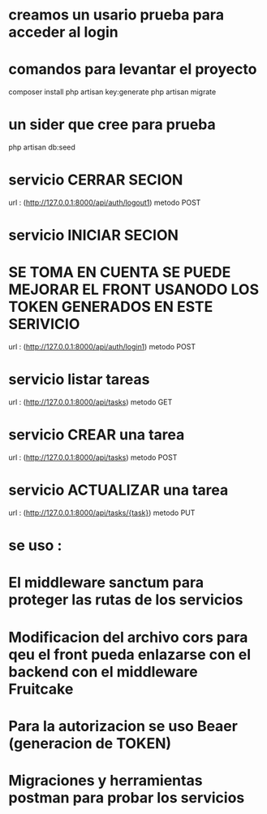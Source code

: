  # creamos un usario prueba para acceder al login 
 # comandos para levantar el proyecto
 composer install
 php artisan key:generate
 php artisan migrate
 # un sider que cree para prueba 
 php artisan db:seed  
 



# servicio CERRAR SECION
  url : (http://127.0.0.1:8000/api/auth/logout1) metodo POST
  # servicio INICIAR SECION
  # SE TOMA EN CUENTA SE PUEDE MEJORAR EL FRONT USANODO LOS TOKEN GENERADOS EN ESTE SERIVICIO 
  url : (http://127.0.0.1:8000/api/auth/login1) metodo POST

 # servicio listar tareas 
  url : (http://127.0.0.1:8000/api/tasks) metodo GET

# servicio CREAR una tarea 
  url : (http://127.0.0.1:8000/api/tasks) metodo POST
# servicio ACTUALIZAR una tarea 
  url : (http://127.0.0.1:8000/api/tasks/{task}) metodo PUT

# se uso : 
# El middleware sanctum para proteger las rutas de los servicios 
#  Modificacion del archivo cors para qeu el front pueda enlazarse con el backend con el middleware Fruitcake 
# Para la autorizacion se uso Beaer (generacion de TOKEN)
#  Migraciones y herramientas postman para probar los servicios 



